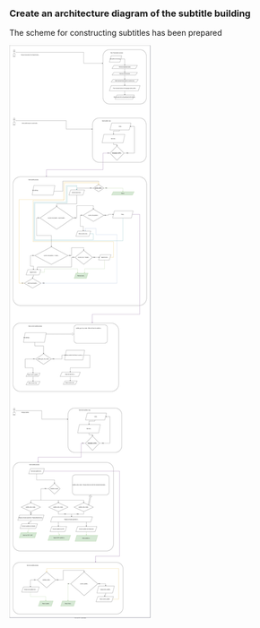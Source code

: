 ﻿### Create an architecture diagram of the subtitle building

The scheme for constructing subtitles has been prepared

![](../attachments/Algo-Auto-Sub-modify.svg)
